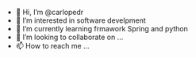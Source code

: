 - 👋 Hi, I’m @carlopedr
- 👀 I’m interested in software develpment
- 🌱 I’m currently learning frmawork Spring and python
- 💞️ I’m looking to collaborate on ...
- 📫 How to reach me ...

<!---
carlopedr/carlopedr is a ✨ special ✨ repository because its `README.md` (this file) appears on your GitHub profile.
You can click the Preview link to take a look at your changes.
--->
